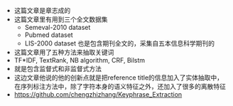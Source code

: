 - 这篇文章是章志成的
- 这篇文章里有用到三个全文数据集
	- Semeval-2010  dataset
	- Pubmed dataset
	- LIS-2000 dataset 也是包含期刊全文的，采集自五本信息科学期刊的
- 这篇文章用了五种方法来抽取关键词
- TF*IDF, TextRank, NB algorithm, CRF, Bilstm
- 就是包含监督式和非监督式方法
- 这边文章他说的他的创新点就是把reference title的信息加入了实体抽取中，在序列标注方法中，除了字符本身的语义特征之外，还加入了很多的离散特征
- https://github.com/chengzhizhang/Keyphrase_Extraction